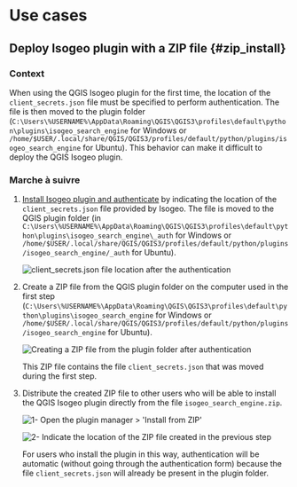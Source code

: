 # Use cases

## Deploy Isogeo plugin with a ZIP file {#zip_install}

### Context

When using the QGIS Isogeo plugin for the first time, the location of the `client_secrets.json` file must be specified to perform authentication. The file is then moved to the plugin folder (`C:\Users\%USERNAME%\AppData\Roaming\QGIS\QGIS3\profiles\default\python\plugins\isogeo_search_engine` for Windows or `/home/$USER/.local/share/QGIS/QGIS3/profiles/default/python/plugins/isogeo_search_engine` for Ubuntu). This behavior can make it difficult to deploy the QGIS Isogeo plugin.

### Marche à suivre

1. [Install Isogeo plugin and authenticate](/installation/standard.md) by indicating the location of the `client_secrets.json` file provided by Isogeo. The file is moved to the QGIS plugin folder (in `C:\Users\%USERNAME%\AppData\Roaming\QGIS\QGIS3\profiles\default\python\plugins\isogeo_search_engine\_auth` for Windows or `/home/$USER/.local/share/QGIS/QGIS3/profiles/default/python/plugins/isogeo_search_engine/_auth` for Ubuntu).

    ![`client_secrets.json` file location after the authentication](/assets/_auth_folder_en.png)

2. Create a ZIP file from the QGIS plugin folder on the computer used in the first step (`C:\Users\%USERNAME%\AppData\Roaming\QGIS\QGIS3\profiles\default\python\plugins\isogeo_search_engine` for Windows or `/home/$USER/.local/share/QGIS/QGIS3/profiles/default/python/plugins/isogeo_search_engine` for Ubuntu).

    ![Creating a ZIP file from the plugin folder after authentication](/assets/create_zip_en.png)

    This ZIP file contains the file `client_secrets.json` that was moved during the first step.

3. Distribute the created ZIP file to other users who will be able to install the QGIS Isogeo plugin directly from the file `isogeo_search_engine.zip`.

    ![1- Open the plugin manager > 'Install from ZIP'](/assets/install_from_zip1_en.png)

    ![2- Indicate the location of the ZIP file created in the previous step](/assets/install_from_zip2_en.png)

    For users who install the plugin in this way, authentication will be automatic (without going through the authentication form) because the file `client_secrets.json` will already be present in the plugin folder.
